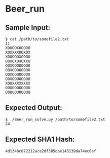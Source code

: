 # Beer_run

## Sample Input:

```
$ cat /path/to/somefile2.txt
11
XOOOOXOOOOO
XOXXXXOOXOX
XOOOOOXOOOO
OOXOXOXOXXO
OOXOOOOOOOO
OOXOOOOOOOO
OOXOOOOOOOO
OOXOOOOOOOO
XOOXXXXXXXX
OOOOOOOOOOO
OOOOOOOOOOO
```
## Expected Output:

```
$ ./Beer_run_solve.py /path/to/somefile2.txt
24
```
## Expected SHA1 Hash:

```
4d134bc072212ace2df385dae143139da74ec0ef
```

